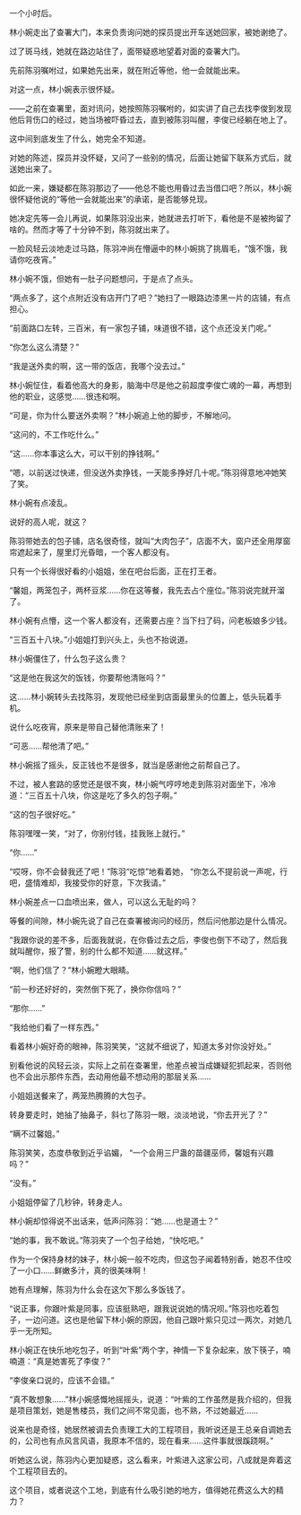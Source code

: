 一个小时后。

林小婉走出了查署大门，本来负责询问她的探员提出开车送她回家，被她谢绝了。

过了斑马线，她就在路边站住了，面带疑惑地望着对面的查署大门。

先前陈羽嘱咐过，如果她先出来，就在附近等他，他一会就能出来。

对这一点，林小婉表示很怀疑。

——之前在查署里，面对讯问，她按照陈羽嘱咐的，如实讲了自己去找李俊到发现他后背伤口的经过，她当场被吓昏过去，直到被陈羽叫醒，李俊已经躺在地上了。

这中间到底发生了什么，她完全不知道。

对她的陈述，探员并没怀疑，又问了一些别的情况，后面让她留下联系方式后，就送她出来了。

如此一来，嫌疑都在陈羽那边了——他总不能也用昏过去当借口吧？所以，林小婉很怀疑他说的“等他一会就能出来”的承诺，是否能够兑现。

她决定先等一会儿再说，如果陈羽没出来，她就进去打听下，看他是不是被拘留了啥的。然而才等了十分钟不到，陈羽就出来了。

一脸风轻云淡地走过马路，陈羽冲尚在懵逼中的林小婉挑了挑眉毛，“饿不饿，我请你吃夜宵。”

林小婉不饿，但她有一肚子问题想问，于是点了点头。

“两点多了，这个点附近没有店开门了吧？”她扫了一眼路边漆黑一片的店铺，有点担心。

“前面路口左转，三百米，有一家包子铺，味道很不错，这个点还没关门呢。”

“你怎么这么清楚？”

“我是送外卖的啊，这一带的饭店，我哪个没去过。”

林小婉怔住，看着他高大的身影，脑海中尽是他之前超度李俊亡魂的一幕，再想到他的职业，这感觉……很违和啊。

“可是，你为什么要送外卖啊？”林小婉追上他的脚步，不解地问。

“这问的，不工作吃什么。”

“这……你本事这么大，可以干别的挣钱啊。”

“嗯，以前送过快递，但没送外卖挣钱，一天能多挣好几十呢。”陈羽得意地冲她笑了笑。

林小婉有点凌乱。

说好的高人呢，就这？

陈羽带她去的包子铺，店名很奇怪，就叫“大肉包子”，店面不大，窗户还全用厚窗帘遮起来了，屋里灯光昏暗，一个客人都没有。

只有一个长得很好看的小姐姐，坐在吧台后面，正在打王者。

“馨姐，两笼包子，两杯豆浆……你在这等餐，我先去占个座位。”陈羽说完就开溜了。

林小婉有点懵，这一个客人都没有，还需要占座？当下扫了码，问老板娘多少钱。

“三百五十八块。”小姐姐打到兴头上，头也不抬说道。

林小婉僵住了，什么包子这么贵？

“这是他在我这欠的饭钱，你要帮他清账吗？”

这……林小婉转头去找陈羽，发现他已经坐到店面最里头的位置上，低头玩着手机。

说什么吃夜宵，原来是带自己替他清账来了！

“可恶……帮他清了吧。”

林小婉摇了摇头，反正钱也不是很多，就当是感谢他之前帮自己了。

不过，被人套路的感觉还是很不爽，林小婉气哼哼地走到陈羽对面坐下，冷冷道：“三百五十八块，你这是吃了多久的包子啊。”

“这的包子很好吃。”

陈羽嘿嘿一笑，“对了，你别付钱，挂我账上就行。”

“你……”

“哎呀，你不会替我还了吧！”陈羽“吃惊”地看着她， “你怎么不提前说一声呢，行吧，盛情难却，我接受你的好意，下次我请。”

林小婉差点一口血喷出来，做人，可以这么无耻的吗？

等餐的间隙，林小婉先说了自己在查署被询问的经历，然后问他那边是什么情况。

“我跟你说的差不多，后面我就说，在你昏过去之后，李俊也倒下不动了，然后我就叫醒你，报了警，别的什么都不知道……就这样。”

“啊，他们信了？”林小婉瞪大眼睛。

“前一秒还好好的，突然倒下死了，换你你信吗？”

“那你……”

“我给他们看了一样东西。”

看着林小婉好奇的眼神，陈羽笑笑，“这就不细说了，知道太多对你没好处。”

别看他说的风轻云淡，实际上之前在查署里，他差点被当成嫌疑犯抓起来，否则他也不会出示那件东西，去动用他最不想动用的那层关系……

小姐姐送餐来了，两笼热腾腾的大包子。

转身要走时，她抽了抽鼻子，斜乜了陈羽一眼，淡淡地说，“你去开光了？”

“瞒不过馨姐。”

陈羽笑笑，态度恭敬到近乎谄媚， “一个会用三尸蛊的苗疆巫师，馨姐有兴趣吗？”

“没有。”

小姐姐停留了几秒钟，转身走人。

林小婉却惊得说不出话来，低声问陈羽：“她……也是道士？”

“她的事，我不敢说。”陈羽夹了一个包子给她，“快吃吧。”

作为一个保持身材的妹子，林小婉一般不吃肉，但这包子闻着特别香，她忍不住咬了一小口……鲜嫩多汁，真的很美味啊！

她有点理解，陈羽为什么会在这欠下那么多饭钱了。

“说正事，你跟叶紫是同事，应该挺熟吧，跟我说说她的情况呗。”陈羽也吃着包子，一边问道。这也是他留下林小婉的原因，他自己跟叶紫只见过一两次，对她几乎一无所知。

林小婉正在快乐地吃包子，听到“叶紫”两个字，神情一下复杂起来，放下筷子，喃喃道：“真是她害死了李俊？”

“李俊亲口说的，应该不会错。”

“真不敢想象……”林小婉感慨地摇摇头，说道：“叶紫的工作虽然是我介绍的，但我是项目策划，她是售楼员，我们之间不常见面，也不熟，不过她最近……

说来也是奇怪，她居然被调去负责理工大的工程项目，我听说还是王总亲自调她去的，公司也有点风言风语，我原本不信的，现在看来……这件事就很蹊跷啊。”

听她这么说，陈羽内心更加疑惑，这么看来，叶紫进入这家公司，八成就是奔着这个工程项目去的。

这个项目，或者说这个工地，到底有什么吸引她的地方，值得她花费这么大的精力？
